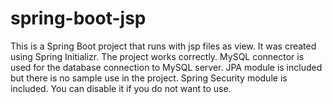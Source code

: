 # spring-boot-jsp

This is a Spring Boot project that runs with jsp files as view. It was created using Spring Initializr. The project works correctly. MySQL connector is used for the database connection to MySQL server. JPA module is included but there is no sample use in the project. Spring Security module is included. You can disable it if you do not want to use.
